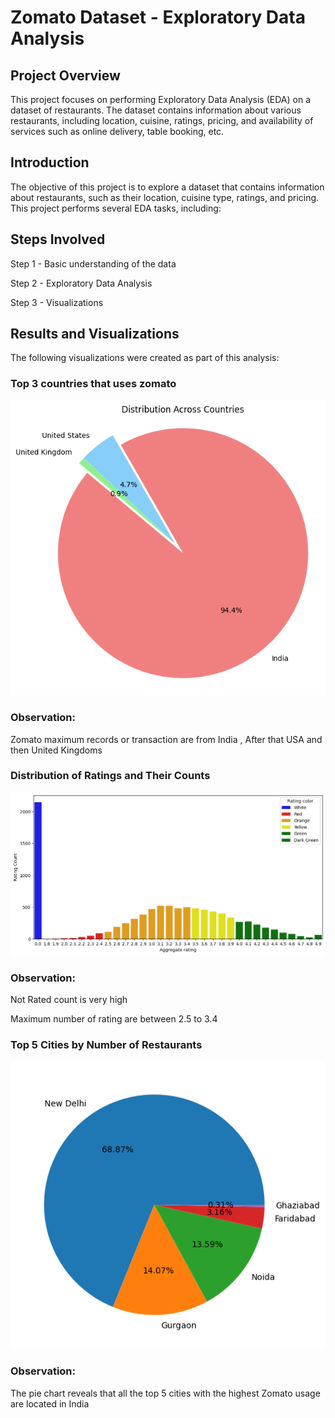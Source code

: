 # Zomato Dataset - Exploratory Data Analysis

## Project Overview
This project focuses on performing Exploratory Data Analysis (EDA) on a dataset of restaurants. The dataset contains information about various restaurants, including location, cuisine, ratings, pricing, and availability of services such as online delivery, table booking, etc.

## Introduction
The objective of this project is to explore a dataset that contains information about restaurants, such as their location, cuisine type, ratings, and pricing. This project performs several EDA tasks, including:


## Steps Involved
Step 1 - Basic understanding of the data

Step 2 - Exploratory Data Analysis

Step 3 - Visualizations

## Results and Visualizations

The following visualizations were created as part of this analysis:

### Top 3 countries that uses zomato

![Top 3 Countries Using Zomato](Top%203%20countries%20that%20uses%20zomato.png)




### Observation:
Zomato maximum records or transaction are from India , After that USA and then United Kingdoms



### Distribution of Ratings and Their Counts

![Aggregate Rating vs Rating Count](https://raw.githubusercontent.com/Akshay17DS/Zomato-Dataset-EDA/main/Aggregate%20rating%20vs%20Rating%20Count.png)

### Observation:
Not Rated count is very high

Maximum number of rating are between 2.5 to 3.4



### Top 5 Cities by Number of Restaurants

![Top 5 Cities Distribution Pie Chart](https://raw.githubusercontent.com/Akshay17DS/Zomato-Dataset-EDA/main/top%205%20cities%20distribution%20pie%20chart.png)

### Observation:
The pie chart reveals that all the top 5 cities with the highest Zomato usage are located in India

